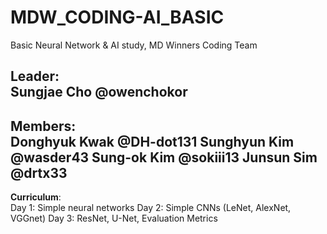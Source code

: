 # MDW_CODING-AI_BASIC
Basic Neural Network &amp; AI study, MD Winners Coding Team

**Leader**:  
Sungjae Cho @owenchokor
-----
**Members**:  
Donghyuk Kwak @DH-dot131
Sunghyun Kim @wasder43
Sung-ok Kim @sokiii13
Junsun Sim @drtx33
-----
**Curriculum**:  
Day 1: Simple neural networks
Day 2: Simple CNNs (LeNet, AlexNet, VGGnet)
Day 3: ResNet, U-Net, Evaluation Metrics
